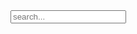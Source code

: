 ---
---

<div id="search-container">
<input type="text" id="search-input" placeholder="search...">
<ul id="results-container"></ul>
</div>

<script src="https://unpkg.com/simple-jekyll-search/dest/simple-jekyll-search.min.js"></script>

<script>
    //https://github.com/christian-fei/Simple-Jekyll-Search/wiki#options
    SimpleJekyllSearch( {
        searchInput: document.getElementById('search-input'),
        resultsContainer: document.getElementById('results-container'),
        json: 'search.json'
    } );
</script>